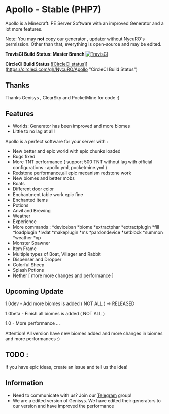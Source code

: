 # Apollo - Stable (PHP7)
Apollo is a Minecraft: PE Server Software with an improved Generator and a lot more features. 

Note: You may **not** copy our generator , updater without NycuRO's permission. Other than that, everything is open-source and may be edited.

**TravisCI Build Status: Master Branch** [![TravisCI](https://travis-ci.org/NycuRO/Apollo.svg?branch=master)](https://travis-ci.org/NycuRO/Apollo "TravisCI Build Status")

**CircleCI Build Status**
[![CircleCI status]](https://circleci.com/gh/NycuRO/Apollo.svg)](https://circleci.com/gh/NycuRO/Apollo "CircleCI Build Status")


## Thanks

Thanks Genisys , ClearSky and PocketMine for code :)


## Features

- Worlds: Generator has been improved and more biomes
- Little to no lag at all!

Apollo is a perfect software for your server with :

 - New better and epic world with epic chunks loaded
 - Bugs fixed
 - More TNT performance ( support 500 TNT without lag with official configurations : apollo.yml, pocketmine.yml )
 - Redstone performance,all epic mecanism redstone work
 - New biomes and better mobs
 - Boats
 - Different door color
 - Enchantment table work epic fine
 - Enchanted items
 - Potions
 - Anvil and Brewing
 - Weather
 - Experience
 - More commands :
 *deviceban
 *biome
 *extractphar
 *extractplugin
 *fill
 *loadplugin
 *lvdat
 *makeplugin
 *ms
 *pardondevice
 *setblock
 *summon
 *weather
 *xp
 - Monster Spawner
 - Item Frame
 - Multiple types of Boat, Villager and Rabbit
 - Dispenser and Dropper
 - Colorful Sheep
 - Splash Potions 
 - Nether [ more more changes and performance ]


## Upcoming Update

1.0dev - Add more biomes is added ( NOT ALL ) -> RELEASED

1.0beta - Finish all biomes is added ( NOT ALL )

1.0 - More performance
 ...

Attention! All version have new biomes added and more changes in biomes and more performances :)
 
## TODO :

 If you have epic ideas, create an issue and tell us the idea!
 
## Information

- Need to communicate with us? Join our [Telegram](https://telegram.me/joinchat/Ca8L9T9P01PtR1bOEwtxuw) group!
- We are a edited version of Genisys. We have edited their generators to our version and have improved the performance
